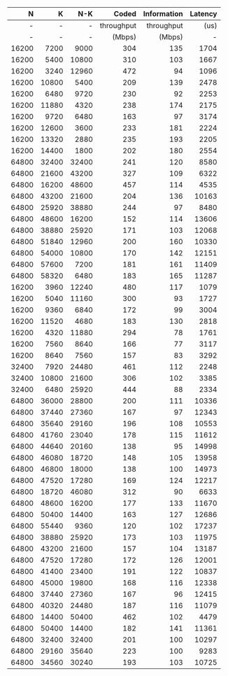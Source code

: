 |   N  |    K |   N-K  | Coded      | Information  | Latency |
|-----:|-----:|-------:|-----------:|-------------:|--------:|
|   -  |   -  |      - | throughput | throughput   |    (us) |
|   -  |   -  |      - | (Mbps)     | (Mbps)       |       - |
| 16200 |  7200 |  9000 |       304 |   135 |    1704 |
| 16200 |  5400 | 10800 |       310 |   103 |    1667 |
| 16200 |  3240 | 12960 |       472 |    94 |    1096 |
| 16200 | 10800 |  5400 |       209 |   139 |    2478 |
| 16200 |  6480 |  9720 |       230 |    92 |    2253 |
| 16200 | 11880 |  4320 |       238 |   174 |    2175 |
| 16200 |  9720 |  6480 |       163 |    97 |    3174 |
| 16200 | 12600 |  3600 |       233 |   181 |    2224 |
| 16200 | 13320 |  2880 |       235 |   193 |    2205 |
| 16200 | 14400 |  1800 |       202 |   180 |    2554 |
| 64800 | 32400 | 32400 |       241 |   120 |    8580 |
| 64800 | 21600 | 43200 |       327 |   109 |    6322 |
| 64800 | 16200 | 48600 |       457 |   114 |    4535 |
| 64800 | 43200 | 21600 |       204 |   136 |   10163 |
| 64800 | 25920 | 38880 |       244 |    97 |    8480 |
| 64800 | 48600 | 16200 |       152 |   114 |   13606 |
| 64800 | 38880 | 25920 |       171 |   103 |   12068 |
| 64800 | 51840 | 12960 |       200 |   160 |   10330 |
| 64800 | 54000 | 10800 |       170 |   142 |   12151 |
| 64800 | 57600 |  7200 |       181 |   161 |   11409 |
| 64800 | 58320 |  6480 |       183 |   165 |   11287 |
| 16200 |  3960 | 12240 |       480 |   117 |    1079 |
| 16200 |  5040 | 11160 |       300 |    93 |    1727 |
| 16200 |  9360 |  6840 |       172 |    99 |    3004 |
| 16200 | 11520 |  4680 |       183 |   130 |    2818 |
| 16200 |  4320 | 11880 |       294 |    78 |    1761 |
| 16200 |  7560 |  8640 |       166 |    77 |    3117 |
| 16200 |  8640 |  7560 |       157 |    83 |    3292 |
| 32400 |  7920 | 24480 |       461 |   112 |    2248 |
| 32400 | 10800 | 21600 |       306 |   102 |    3385 |
| 32400 |  6480 | 25920 |       444 |    88 |    2334 |
| 64800 | 36000 | 28800 |       200 |   111 |   10336 |
| 64800 | 37440 | 27360 |       167 |    97 |   12343 |
| 64800 | 35640 | 29160 |       196 |   108 |   10553 |
| 64800 | 41760 | 23040 |       178 |   115 |   11612 |
| 64800 | 44640 | 20160 |       138 |    95 |   14998 |
| 64800 | 46080 | 18720 |       148 |   105 |   13958 |
| 64800 | 46800 | 18000 |       138 |   100 |   14973 |
| 64800 | 47520 | 17280 |       169 |   124 |   12217 |
| 64800 | 18720 | 46080 |       312 |    90 |    6633 |
| 64800 | 48600 | 16200 |       177 |   133 |   11670 |
| 64800 | 50400 | 14400 |       163 |   127 |   12686 |
| 64800 | 55440 |  9360 |       120 |   102 |   17237 |
| 64800 | 38880 | 25920 |       173 |   103 |   11975 |
| 64800 | 43200 | 21600 |       157 |   104 |   13187 |
| 64800 | 47520 | 17280 |       172 |   126 |   12001 |
| 64800 | 41400 | 23400 |       191 |   122 |   10837 |
| 64800 | 45000 | 19800 |       168 |   116 |   12338 |
| 64800 | 37440 | 27360 |       167 |    96 |   12415 |
| 64800 | 40320 | 24480 |       187 |   116 |   11079 |
| 64800 | 14400 | 50400 |       462 |   102 |    4479 |
| 64800 | 50400 | 14400 |       182 |   141 |   11361 |
| 64800 | 32400 | 32400 |       201 |   100 |   10297 |
| 64800 | 29160 | 35640 |       223 |   100 |    9283 |
| 64800 | 34560 | 30240 |       193 |   103 |   10725 |
